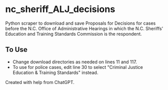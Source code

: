 # nc_sheriff_ALJ_decisions
Python scraper to download and save Proposals for Decisions for cases before the N.C. Office of Administrative Hearings in which the N.C. Sheriffs' Education and Training Standards Commission is the respondent.

## To Use
* Change download directories as needed on lines 11 and 117.
* To use for police cases, edit line 30 to select "Criminal Justice Education & Training Standards" instead.

Created with help from ChatGPT.
